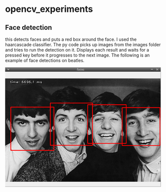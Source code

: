 # opencv_experiments

## Face detection
this detects faces and puts a red box around the face. I used the haarcascade classifier. The py code picks up images from the images folder and tries to run the detection on it. Displays each result and waits for a pressed key before it progresses to the next image. The following is an example of face detections on beatles.

   ![facedetection](/example/beatles.png)
